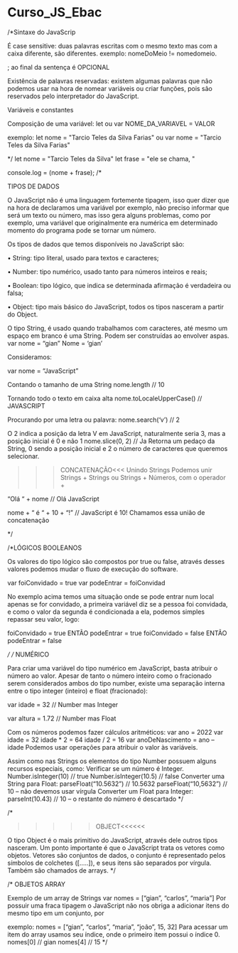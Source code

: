 # Curso_JS_Ebac

/*Sintaxe do JavaScrip

É case sensitive: duas palavras escritas com o 
mesmo texto mas com a caixa diferente, são 
diferentes.
exemplo: nomeDoMeio != nomedomeio.

; ao final da sentença é OPCIONAL


Existência de palavras reservadas: existem 
algumas palavras que não podemos usar na hora 
de nomear variáveis ou criar funções, pois são 
reservados pelo interpretador do JavaScript.


Variáveis e constantes

Composição de uma variável:
let ou var NOME_DA_VARIAVEL = VALOR

exemplo:
let nome = "Tarcio Teles da Silva Farias"
ou
var nome = "Tarcio Teles da Silva Farias"

*/
 let nome = "Tarcio Teles da Silva"
 let frase = "ele se chama, "

 console.log = (nome + frase);
 /*
 
 TIPOS DE DADOS

 O JavaScript não é uma linguagem 
fortemente tipagem, isso quer dizer que 
na hora de declaramos uma variável por 
exemplo, não preciso informar que será 
um texto ou número, mas isso gera 
alguns problemas, como por exemplo, 
uma variável que originalmente era 
numérica em determinado momento do 
programa pode se tornar um número.


Os tipos de dados que temos disponíveis 
no JavaScript são:

• String: tipo literal, usado para textos e 
caracteres;

• Number: tipo numérico, usado tanto para 
números inteiros e reais;

• Boolean: tipo lógico, que indica se 
determinada afirmação é verdadeira ou falsa;

• Object: tipo mais básico do JavaScript, todos 
os tipos nasceram a partir do Object.


O tipo String, é usado quando 
trabalhamos com caracteres, até mesmo 
um espaço em branco é uma String.
Podem ser construídas ao envolver aspas.
var nome = “gian”
Nome = ‘gian’

Consideramos:


var nome = “JavaScript”

Contando o tamanho de uma String
nome.length 
// 10

Tornando todo o texto em caixa alta
nome.toLocaleUpperCase() 
// JAVASCRIPT

Procurando por uma letra ou palavra:
nome.search(‘v’) 
// 2

O 2 indica a posição da letra V em JavaScript, naturalmente seria 
3, mas a posição inicial é 0 e não 1
nome.slice(0, 2)
// Ja
Retorna um pedaço da String, 0 sendo a posição inicial e 2 o 
número de caracteres que queremos selecionar.


>>>CONCATENAÇÃO<<<
Unindo Strings
Podemos unir Strings + Strings ou Strings + Números, com 
o operador +

“Olá “ + nome 
// Olá JavaScript

nome + “ é “ + 10 + “!” 
// JavaScript é 10!
Chamamos essa união de concatenação

 */

/*LÓGICOS BOOLEANOS 

Os valores do tipo lógico são compostos 
por true ou false, através desses valores 
podemos mudar o fluxo de execução do 
software.

var foiConvidado = true
var podeEntrar = foiConvidad

No exemplo acima temos uma situação onde se 
pode entrar num local apenas se for convidado, a 
primeira variável diz se a pessoa foi convidada, e 
como o valor da segunda é condicionada a ela, 
podemos simples repassar seu valor, logo:

foiConvidado = true ENTÃO podeEntrar = true
foiConvidado = false ENTÃO podeEntrar = false

*/
/*
NUMÉRICO

Para criar uma variável do tipo numérico 
em JavaScript, basta atribuir o número 
ao valor. Apesar de tanto o número 
inteiro como o fracionado serem 
considerados ambos do tipo number, 
existe uma separação interna entre o tipo 
integer (inteiro) e float (fracionado):

var idade = 32 
// Number mas Integer

var altura = 1.72 
// Number mas Float


Com os números podemos fazer cálculos 
aritméticos:
var ano = 2022
var idade = 32
idade * 2 = 64
idade / 2 = 16
var anoDeNascimento = ano – idade
Podemos usar operações para atribuir o valor às variáveis.

Assim como nas Strings os elementos do 
tipo Number possuem alguns recursos 
especiais, como:
Verificar se um número é Integer.
Number.isInteger(10) // true
Number.isInteger(10.5) // false
Converter uma String para Float:
parseFloat(“10.5632”) // 10.5632
parseFloat(“10,5632”) // 10 – não devemos usar vírgula
Converter um Float para Integer:
parseInt(10.43) // 10 – o restante do número é descartado
*/

/*
>>>>>OBJECT<<<<<<

O tipo Object é o mais primitivo do 
JavaScript, através dele outros tipos 
nasceram. 
Um ponto importante é que o JavaScript
trata os vetores como objetos.
Vetores são conjuntos de dados, o 
conjunto é representado pelos símbolos 
de colchetes ([.....]), e seus itens são 
separados por vírgula.
Também são chamados de arrays.
*/

/*
OBJETOS ARRAY

Exemplo de um array de Strings
var nomes = [“gian”, “carlos”, “maria”] 
Por possuir uma fraca tipagem o 
JavaScript não nos obriga a adicionar 
itens do mesmo tipo em um conjunto, por 

exemplo:
nomes = [“gian”, “carlos”, “maria”, “joão”, 15, 32]
Para acessar um item do array usamos seu 
índice, onde o primeiro item possui o índice 0.
nomes[0] 
// gian
nomes[4] 
// 15 
*/
